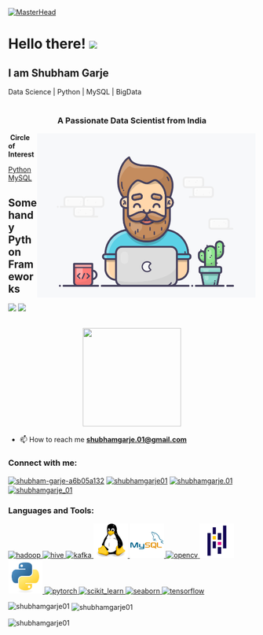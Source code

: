  [![MasterHead](https://miro.medium.com/max/1400/0*6_oOYup83NqVNSuq)](https://rishavchanda.io)
 # Hello there! <img src="https://github.com/TheDudeThatCode/TheDudeThatCode/blob/master/Assets/Hi.gif" width="39px"> 
 ## I am Shubham Garje 
 Data Science | Python | MySQL | BigData</br></br>
 <h3 align="center">A Passionate Data Scientist from India</h3>
 <img ">
<img align="right" alt="Coding" src="Happy_Coding.gif?raw=true" width="445px"
 
# **Circle of Interest**

[Python](https://www.python.org/)<br>
[MySQL](https://www.w3schools.in/mysql/intro)<br>


## Some handy Python Frameworks 
[![](https://img.shields.io/badge/Framework-Jupyter-blue?labelColor=black)](https://jupyter.org/)
[![](https://img.shields.io/badge/Framework-Spyder-blue?labelColor=black)](https://www.spyder-ide.org/)
<br><br>
<p align='center'>
    <img src="https://media.giphy.com/media/2vnId4IaAjIGZd2EWC/giphy.gif" width="200" height="200">
</p>


- 📫 How to reach me **shubhamgarje.01@gmail.com**

<h3 align="left">Connect with me:</h3>
<p align="left">
<a href="https://linkedin.com/in/shubham-garje-a6b05a132" target="blank"><img align="center" src="https://raw.githubusercontent.com/rahuldkjain/github-profile-readme-generator/master/src/images/icons/Social/linked-in-alt.svg" alt="shubham-garje-a6b05a132" height="60" width="70" /></a>
<a href="https://kaggle.com/shubhamgarje01" target="blank"><img align="center" src="https://raw.githubusercontent.com/rahuldkjain/github-profile-readme-generator/master/src/images/icons/Social/kaggle.svg" alt="shubhamgarje01" height="60" width="70" /></a>
<a href="https://instagram.com/shubhamgarje.01" target="blank"><img align="center" src="https://raw.githubusercontent.com/rahuldkjain/github-profile-readme-generator/master/src/images/icons/Social/instagram.svg" alt="shubhamgarje.01" height="60" width="70" /></a>
<a href="https://www.hackerrank.com/shubhamgarje_01" target="blank"><img align="center" src="https://raw.githubusercontent.com/rahuldkjain/github-profile-readme-generator/master/src/images/icons/Social/hackerrank.svg" alt="shubhamgarje_01" height="" width="70" /></a>
</p>

<h3 align="left">Languages and Tools:</h3>
<p align="left"> <a href="https://hadoop.apache.org/" target="_blank" rel="noreferrer"> <img src="https://www.vectorlogo.zone/logos/apache_hadoop/apache_hadoop-icon.svg" alt="hadoop" width="70" height="70"/> </a> <a href="https://hive.apache.org/" target="_blank" rel="noreferrer"> <img src="https://www.vectorlogo.zone/logos/apache_hive/apache_hive-icon.svg" alt="hive" width="70" height="70"/> </a> <a href="https://kafka.apache.org/" target="_blank" rel="noreferrer"> <img src="https://www.vectorlogo.zone/logos/apache_kafka/apache_kafka-icon.svg" alt="kafka" width="70" height="70"/> </a> <a href="https://www.linux.org/" target="_blank" rel="noreferrer"> <img src="https://raw.githubusercontent.com/devicons/devicon/master/icons/linux/linux-original.svg" alt="linux" width="70" height="70"/> </a> <a href="https://www.mysql.com/" target="_blank" rel="noreferrer"> <img src="https://raw.githubusercontent.com/devicons/devicon/master/icons/mysql/mysql-original-wordmark.svg" alt="mysql" width="70" height="70"/> </a> <a href="https://opencv.org/" target="_blank" rel="noreferrer"> <img src="https://www.vectorlogo.zone/logos/opencv/opencv-icon.svg" alt="opencv" width="70" height="70"/> </a> <a href="https://pandas.pydata.org/" target="_blank" rel="noreferrer"> <img src="https://raw.githubusercontent.com/devicons/devicon/2ae2a900d2f041da66e950e4d48052658d850630/icons/pandas/pandas-original.svg" alt="pandas" width="70" height="70"/> </a> <a href="https://www.python.org" target="_blank" rel="noreferrer"> <img src="https://raw.githubusercontent.com/devicons/devicon/master/icons/python/python-original.svg" alt="python" width="70" height="70"/> </a> <a href="https://pytorch.org/" target="_blank" rel="noreferrer"> <img src="https://www.vectorlogo.zone/logos/pytorch/pytorch-icon.svg" alt="pytorch" width="70" height="70"/> </a> <a href="https://scikit-learn.org/" target="_blank" rel="noreferrer"> <img src="https://upload.wikimedia.org/wikipedia/commons/0/05/Scikit_learn_logo_small.svg" alt="scikit_learn" width="70" height="70"/> </a> <a href="https://seaborn.pydata.org/" target="_blank" rel="noreferrer"> <img src="https://seaborn.pydata.org/_images/logo-mark-lightbg.svg" alt="seaborn" width="70" height="70"/> </a> <a href="https://www.tensorflow.org" target="_blank" rel="noreferrer"> <img src="https://www.vectorlogo.zone/logos/tensorflow/tensorflow-icon.svg" alt="tensorflow" width="70" height="70"/> </a> </p>



<p><img align="left" src="https://github-readme-stats.vercel.app/api/top-langs?username=shubhamgarje01&show_icons=true&locale=en&layout=compact" alt="shubhamgarje01" /></p>

<p>&nbsp;<img align="center" src="https://github-readme-stats.vercel.app/api?username=shubhamgarje01&show_icons=true&locale=en" alt="shubhamgarje01" /></p>

<p><img align="center" src="https://github-readme-streak-stats.herokuapp.com/?user=shubhamgarje01&" alt="shubhamgarje01" /></p>
